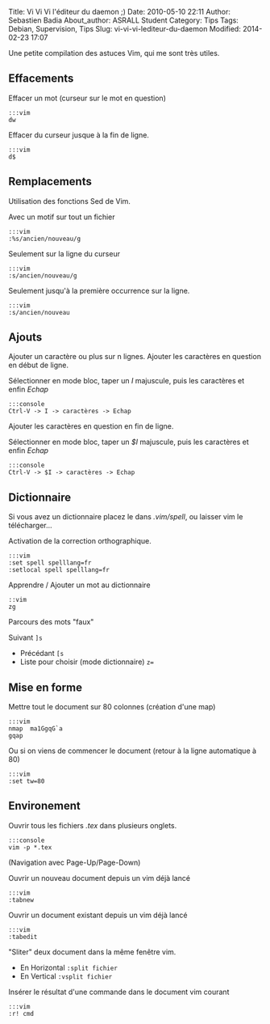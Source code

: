 Title: Vi Vi Vi l'éditeur du daemon ;)
Date: 2010-05-10 22:11
Author: Sebastien Badia
About_author: ASRALL Student
Category: Tips
Tags: Debian, Supervision, Tips
Slug: vi-vi-vi-lediteur-du-daemon
Modified: 2014-02-23 17:07

Une petite compilation des astuces Vim, qui me sont très utiles.

## Effacements

Effacer un mot (curseur sur le mot en question)

    :::vim
    dw

Effacer du curseur jusque à la fin de ligne.

    :::vim
    d$

## Remplacements

Utilisation des fonctions Sed de Vim.

Avec un motif sur tout un fichier

    :::vim
    :%s/ancien/nouveau/g

Seulement sur la ligne du curseur

    :::vim
    :s/ancien/nouveau/g

Seulement jusqu'à la première occurrence sur la ligne.

    :::vim
    :s/ancien/nouveau

## Ajouts

Ajouter un caractère ou plus sur n lignes. Ajouter les caractères en question en début de ligne.

Sélectionner en mode bloc, taper un *I* majuscule, puis les caractères et enfin *Echap*

    :::console
    Ctrl-V -> I -> caractères -> Echap

Ajouter les caractères en question en fin de ligne.

Sélectionner en mode bloc, taper un *$I* majuscule, puis les caractères et enfin *Echap*

    :::console
    Ctrl-V -> $I -> caractères -> Echap

## Dictionnaire

Si vous avez un dictionnaire placez le dans *.vim/spell*, ou laisser vim le télécharger...

Activation de la correction orthographique.

    :::vim
    :set spell spelllang=fr
    :setlocal spell spelllang=fr

Apprendre / Ajouter un mot au dictionnaire

    ::vim
    zg

Parcours des mots "faux"

Suivant `]s`

- Précédant `[s`
- Liste pour choisir (mode dictionnaire) `z=`

## Mise en forme

Mettre tout le document sur 80 colonnes (création d'une map)

    :::vim
    nmap  ma1GgqG`a
    gqap

Ou si on viens de commencer le document (retour à la ligne automatique à 80)

    :::vim
    :set tw=80

## Environement

Ouvrir tous les fichiers *.tex* dans plusieurs onglets.

    :::console
    vim -p *.tex

(Navigation avec Page-Up/Page-Down)

Ouvrir un nouveau document depuis un vim déjà lancé

    :::vim
    :tabnew

Ouvrir un document existant depuis un vim déjà lancé

    :::vim
    :tabedit

"Sliter" deux document dans la même fenêtre vim.

* En Horizontal `:split fichier`
* En Vertical `:vsplit fichier`

Insérer le résultat d'une commande dans le document vim courant

    :::vim
    :r! cmd
